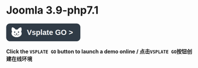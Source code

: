 # Joomla 3.9-php7.1

<a href="https://www.vsplate.com/?docker-compose=https://github.com/vsplate/dcenvs/joomla/3.9-php7.1"><img alt="VSPLATE GO" src="https://raw.githubusercontent.com/vsplate/images/master/vsgo_btn.png" width="200px"></a>

**Click the `VSPLATE GO` button to launch a demo online / 点击`VSPLATE GO`按钮创建在线环境**